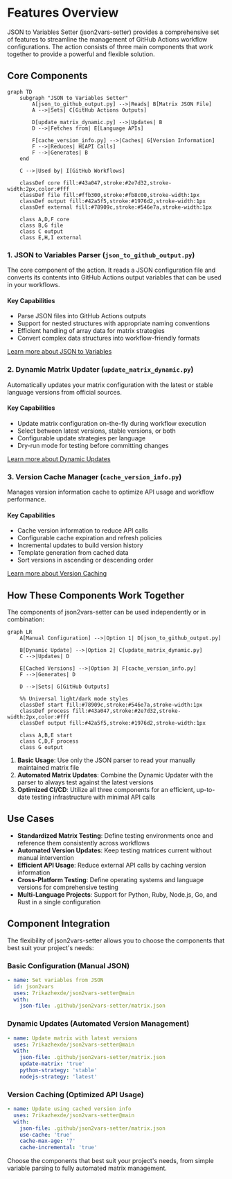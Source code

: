 # Features Overview

JSON to Variables Setter (json2vars-setter) provides a comprehensive set of features to streamline the management of GitHub Actions workflow configurations. The action consists of three main components that work together to provide a powerful and flexible solution.

## Core Components

```mermaid
graph TD
    subgraph "JSON to Variables Setter"
        A[json_to_github_output.py] -->|Reads| B[Matrix JSON File]
        A -->|Sets| C[GitHub Actions Outputs]

        D[update_matrix_dynamic.py] -->|Updates| B
        D -->|Fetches from| E[Language APIs]

        F[cache_version_info.py] -->|Caches| G[Version Information]
        F -->|Reduces| H[API Calls]
        F -->|Generates| B
    end

    C -->|Used by| I[GitHub Workflows]

    classDef core fill:#43a047,stroke:#2e7d32,stroke-width:2px,color:#fff
    classDef file fill:#ffb300,stroke:#fb8c00,stroke-width:1px
    classDef output fill:#42a5f5,stroke:#1976d2,stroke-width:1px
    classDef external fill:#78909c,stroke:#546e7a,stroke-width:1px

    class A,D,F core
    class B,G file
    class C output
    class E,H,I external
```

### 1. JSON to Variables Parser (`json_to_github_output.py`)

The core component of the action. It reads a JSON configuration file and converts its contents into GitHub Actions output variables that can be used in your workflows.

#### Key Capabilities

- Parse JSON files into GitHub Actions outputs
- Support for nested structures with appropriate naming conventions
- Efficient handling of array data for matrix strategies
- Convert complex data structures into workflow-friendly formats

[Learn more about JSON to Variables](json-to-variables.md)

### 2. Dynamic Matrix Updater (`update_matrix_dynamic.py`)

Automatically updates your matrix configuration with the latest or stable language versions from official sources.

#### Key Capabilities

- Update matrix configuration on-the-fly during workflow execution
- Select between latest versions, stable versions, or both
- Configurable update strategies per language
- Dry-run mode for testing before committing changes

[Learn more about Dynamic Updates](dynamic-update.md)

### 3. Version Cache Manager (`cache_version_info.py`)

Manages version information cache to optimize API usage and workflow performance.

#### Key Capabilities

- Cache version information to reduce API calls
- Configurable cache expiration and refresh policies
- Incremental updates to build version history
- Template generation from cached data
- Sort versions in ascending or descending order

[Learn more about Version Caching](version-caching.md)

## How These Components Work Together

The components of json2vars-setter can be used independently or in combination:

```mermaid
graph LR
    A[Manual Configuration] -->|Option 1| D[json_to_github_output.py]

    B[Dynamic Update] -->|Option 2| C[update_matrix_dynamic.py]
    C -->|Updates| D

    E[Cached Versions] -->|Option 3| F[cache_version_info.py]
    F -->|Generates| D

    D -->|Sets| G[GitHub Outputs]

    %% Universal light/dark mode styles
    classDef start fill:#78909c,stroke:#546e7a,stroke-width:1px
    classDef process fill:#43a047,stroke:#2e7d32,stroke-width:2px,color:#fff
    classDef output fill:#42a5f5,stroke:#1976d2,stroke-width:1px

    class A,B,E start
    class C,D,F process
    class G output
```

1. **Basic Usage**: Use only the JSON parser to read your manually maintained matrix file
2. **Automated Matrix Updates**: Combine the Dynamic Updater with the parser to always test against the latest versions
3. **Optimized CI/CD**: Utilize all three components for an efficient, up-to-date testing infrastructure with minimal API calls

## Use Cases

- **Standardized Matrix Testing**: Define testing environments once and reference them consistently across workflows
- **Automated Version Updates**: Keep testing matrices current without manual intervention
- **Efficient API Usage**: Reduce external API calls by caching version information
- **Cross-Platform Testing**: Define operating systems and language versions for comprehensive testing
- **Multi-Language Projects**: Support for Python, Ruby, Node.js, Go, and Rust in a single configuration

## Component Integration

The flexibility of json2vars-setter allows you to choose the components that best suit your project's needs:

### Basic Configuration (Manual JSON)

```yaml
- name: Set variables from JSON
  id: json2vars
  uses: 7rikazhexde/json2vars-setter@main
  with:
    json-file: .github/json2vars-setter/matrix.json
```

### Dynamic Updates (Automated Version Management)

```yaml
- name: Update matrix with latest versions
  uses: 7rikazhexde/json2vars-setter@main
  with:
    json-file: .github/json2vars-setter/matrix.json
    update-matrix: 'true'
    python-strategy: 'stable'
    nodejs-strategy: 'latest'
```

### Version Caching (Optimized API Usage)

```yaml
- name: Update using cached version info
  uses: 7rikazhexde/json2vars-setter@main
  with:
    json-file: .github/json2vars-setter/matrix.json
    use-cache: 'true'
    cache-max-age: '7'
    cache-incremental: 'true'
```

Choose the components that best suit your project's needs, from simple variable parsing to fully automated matrix management.
